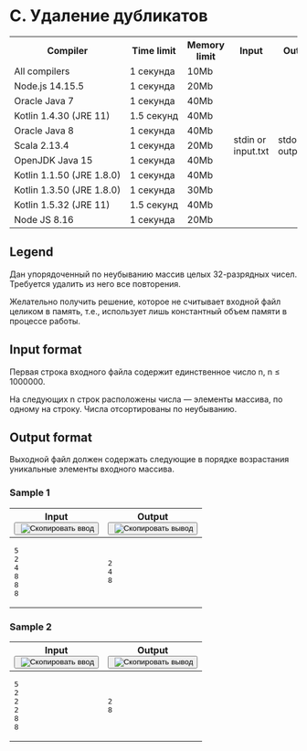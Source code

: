 <div class="problem__statement text" data-bem="{&quot;problem__statement&quot;:{}}">
<div class="problem-statement">
   <div class="header">
      <h1 class="title">C. Удаление дубликатов</h1>
      <table>
         <tbody><tr>
            <th>
               <t:_ xmlns:t="http://www.yandex.ru/localize">Compiler</t:_>
            </th>
            <th>
               <t:_ xmlns:t="http://www.yandex.ru/localize">Time limit</t:_>
            </th>
            <th>
               <t:_ xmlns:t="http://www.yandex.ru/localize">Memory limit</t:_>
            </th>
            <th>
               <t:_ xmlns:t="http://www.yandex.ru/localize">Input</t:_>
            </th>
            <th>
               <t:_ xmlns:t="http://www.yandex.ru/localize">Output</t:_>
            </th>
         </tr>
         <tr>
            <td width="1%">
               <t:_ xmlns:t="http://www.yandex.ru/localize">All compilers</t:_>
            </td>
            <td>1&nbsp;секунда</td>
            <td>10Mb</td>
            <td rowspan="11">
               <t:_ xmlns:t="http://www.yandex.ru/localize">stdin or </t:_>input.txt
            </td>
            <td rowspan="11">
               <t:_ xmlns:t="http://www.yandex.ru/localize">stdout or </t:_>output.txt
            </td>
         </tr>
         <tr>
            <td>
               <nobr>Node.js 14.15.5</nobr>
            </td>
            <td>1&nbsp;секунда</td>
            <td>20Mb</td>
         </tr>
         <tr>
            <td>
               <nobr>Oracle Java 7</nobr>
            </td>
            <td>1&nbsp;секунда</td>
            <td>40Mb</td>
         </tr>
         <tr>
            <td>
               <nobr>Kotlin 1.4.30 (JRE 11)</nobr>
            </td>
            <td>1.5&nbsp;секунд</td>
            <td>40Mb</td>
         </tr>
         <tr>
            <td>
               <nobr>Oracle Java 8</nobr>
            </td>
            <td>1&nbsp;секунда</td>
            <td>40Mb</td>
         </tr>
         <tr>
            <td>
               <nobr>Scala 2.13.4</nobr>
            </td>
            <td>1&nbsp;секунда</td>
            <td>20Mb</td>
         </tr>
         <tr>
            <td>
               <nobr>OpenJDK Java 15</nobr>
            </td>
            <td>1&nbsp;секунда</td>
            <td>40Mb</td>
         </tr>
         <tr>
            <td>
               <nobr>Kotlin 1.1.50 (JRE 1.8.0)</nobr>
            </td>
            <td>1&nbsp;секунда</td>
            <td>40Mb</td>
         </tr>
         <tr>
            <td>
               <nobr>Kotlin 1.3.50 (JRE 1.8.0)</nobr>
            </td>
            <td>1&nbsp;секунда</td>
            <td>30Mb</td>
         </tr>
         <tr>
            <td>
               <nobr>Kotlin 1.5.32 (JRE 11)</nobr>
            </td>
            <td>1.5&nbsp;секунд</td>
            <td>40Mb</td>
         </tr>
         <tr>
            <td>
               <nobr>Node JS 8.16</nobr>
            </td>
            <td>1&nbsp;секунда</td>
            <td>20Mb</td>
         </tr>
      </tbody></table>
   </div>
   <h2>
      <t:_ xmlns:t="http://www.yandex.ru/localize">Legend</t:_>
   </h2>
   <div class="legend"><span style="">
         <p>Дан упорядоченный по неубыванию массив целых 32-разрядных чисел. Требуется удалить
            из него все повторения. 
         </p></span><p>Желательно получить решение, которое не считывает входной файл целиком в память, т.е.,
         использует лишь константный объем памяти в процессе работы.
      </p>
   </div>
   <h2>
      <t:_ xmlns:t="http://www.yandex.ru/localize">Input format</t:_>
   </h2>
   <div class="input-specification"><span style="">
         <p>Первая строка входного файла содержит единственное число <span class="tex-math-text">n</span>, <span class="tex-math-text">n ≤ 1000000</span>. 
         </p></span><p>На следующих <span class="tex-math-text">n</span> строк расположены числа — элементы массива, по одному на строку. Числа отсортированы
         по неубыванию.
      </p>
   </div>
   <h2>
      <t:_ xmlns:t="http://www.yandex.ru/localize">Output format</t:_>
   </h2>
   <div class="output-specification"><span style="">
         <p>Выходной файл должен содержать следующие в порядке возрастания уникальные элементы
            входного массива.
         </p></span></div>
   <h3>
      <t:_ xmlns:t="http://www.yandex.ru/localize">Sample</t:_> 1
   </h3>
   <table class="sample-tests">
      <thead>
         <tr>
            <th>
               <t:_ xmlns:t="http://www.yandex.ru/localize">Input</t:_>
            <div class="problem__copy-sample"><button class="button button_theme_pseudo button_size_s button_only-icon_yes problem__copy-button problem__copy-button_type_input i-bem" data-bem="{&quot;button&quot;:{}}" role="button" type="button" title="Скопировать ввод"><span class="button__text">&nbsp;<img class="image button__icon button__icon_role_copy" src="//yastatic.net/lego/_/La6qi18Z8LwgnZdsAr1qy1GwCwo.gif" alt="Скопировать ввод"></span></button></div></th>
            <th>
               <t:_ xmlns:t="http://www.yandex.ru/localize">Output</t:_>
            <div class="problem__copy-sample"><button class="button button_theme_pseudo button_size_s button_only-icon_yes problem__copy-button problem__copy-button_type_output i-bem" data-bem="{&quot;button&quot;:{}}" role="button" type="button" title="Скопировать вывод"><span class="button__text">&nbsp;<img class="image button__icon button__icon_role_copy" src="//yastatic.net/lego/_/La6qi18Z8LwgnZdsAr1qy1GwCwo.gif" alt="Скопировать вывод"></span></button></div></th>
         </tr>
      </thead>
      <tbody>
         <tr>
            <td><pre>5
2
4
8
8
8
</pre></td>
            <td><pre>2
4
8
</pre></td>
         </tr>
      </tbody>
   </table>
   <h3>
      <t:_ xmlns:t="http://www.yandex.ru/localize">Sample</t:_> 2
   </h3>
   <table class="sample-tests">
      <thead>
         <tr>
            <th>
               <t:_ xmlns:t="http://www.yandex.ru/localize">Input</t:_>
            <div class="problem__copy-sample"><button class="button button_theme_pseudo button_size_s button_only-icon_yes problem__copy-button problem__copy-button_type_input i-bem" data-bem="{&quot;button&quot;:{}}" role="button" type="button" title="Скопировать ввод"><span class="button__text">&nbsp;<img class="image button__icon button__icon_role_copy" src="//yastatic.net/lego/_/La6qi18Z8LwgnZdsAr1qy1GwCwo.gif" alt="Скопировать ввод"></span></button></div></th>
            <th>
               <t:_ xmlns:t="http://www.yandex.ru/localize">Output</t:_>
            <div class="problem__copy-sample"><button class="button button_theme_pseudo button_size_s button_only-icon_yes problem__copy-button problem__copy-button_type_output i-bem" data-bem="{&quot;button&quot;:{}}" role="button" type="button" title="Скопировать вывод"><span class="button__text">&nbsp;<img class="image button__icon button__icon_role_copy" src="//yastatic.net/lego/_/La6qi18Z8LwgnZdsAr1qy1GwCwo.gif" alt="Скопировать вывод"></span></button></div></th>
         </tr>
      </thead>
      <tbody>
         <tr>
            <td><pre>5
2
2
2
8
8
</pre></td>
            <td><pre>2
8
</pre></td>
         </tr>
      </tbody>
   </table>
</div></div>